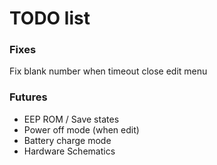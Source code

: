 
 TODO list
=========


 ### Fixes ###
  Fix blank number when timeout close edit menu
  
  
### Futures ###  
 * EEP ROM / Save states
 * Power off mode (when edit)
 * Battery charge mode
 * Hardware Schematics